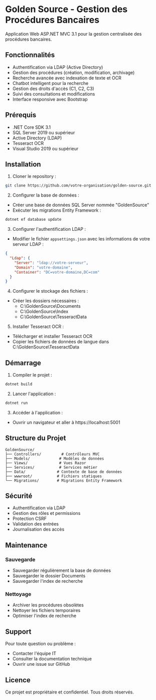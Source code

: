 # Golden Source - Gestion des Procédures Bancaires

Application Web ASP.NET MVC 3.1 pour la gestion centralisée des procédures bancaires.

## Fonctionnalités

- Authentification via LDAP (Active Directory)
- Gestion des procédures (création, modification, archivage)
- Recherche avancée avec indexation de texte et OCR
- Chatbot intelligent pour la recherche
- Gestion des droits d'accès (C1, C2, C3)
- Suivi des consultations et modifications
- Interface responsive avec Bootstrap

## Prérequis

- .NET Core SDK 3.1
- SQL Server 2019 ou supérieur
- Active Directory (LDAP)
- Tesseract OCR
- Visual Studio 2019 ou supérieur

## Installation

1. Cloner le repository :
```bash
git clone https://github.com/votre-organisation/golden-source.git
```

2. Configurer la base de données :
- Créer une base de données SQL Server nommée "GoldenSource"
- Exécuter les migrations Entity Framework :
```bash
dotnet ef database update
```

3. Configurer l'authentification LDAP :
- Modifier le fichier `appsettings.json` avec les informations de votre serveur LDAP :
```json
{
  "Ldap": {
    "Server": "ldap://votre-serveur",
    "Domain": "votre-domaine",
    "Container": "DC=votre-domaine,DC=com"
  }
}
```

4. Configurer le stockage des fichiers :
- Créer les dossiers nécessaires :
  - C:\GoldenSource\Documents
  - C:\GoldenSource\Index
  - C:\GoldenSource\TesseractData

5. Installer Tesseract OCR :
- Télécharger et installer Tesseract OCR
- Copier les fichiers de données de langue dans C:\GoldenSource\TesseractData

## Démarrage

1. Compiler le projet :
```bash
dotnet build
```

2. Lancer l'application :
```bash
dotnet run
```

3. Accéder à l'application :
- Ouvrir un navigateur et aller à https://localhost:5001

## Structure du Projet

```
GoldenSource/
├── Controllers/         # Contrôleurs MVC
├── Models/             # Modèles de données
├── Views/              # Vues Razor
├── Services/           # Services métier
├── Data/              # Contexte de base de données
├── wwwroot/           # Fichiers statiques
└── Migrations/        # Migrations Entity Framework
```

## Sécurité

- Authentification via LDAP
- Gestion des rôles et permissions
- Protection CSRF
- Validation des entrées
- Journalisation des accès

## Maintenance

### Sauvegarde

- Sauvegarder régulièrement la base de données
- Sauvegarder le dossier Documents
- Sauvegarder l'index de recherche

### Nettoyage

- Archiver les procédures obsolètes
- Nettoyer les fichiers temporaires
- Optimiser l'index de recherche

## Support

Pour toute question ou problème :
- Contacter l'équipe IT
- Consulter la documentation technique
- Ouvrir une issue sur GitHub

## Licence

Ce projet est propriétaire et confidentiel. Tous droits réservés. 
